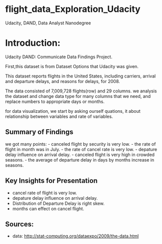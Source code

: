 # flight_data_Exploration_Udacity
Udacity, DAND, Data Analyst Nanodegree


# Introduction:

Udacity DAND: Communicate Data Findings Project.

First,this dataset is from  Dataset Options that Udacity was given.


This dataset reports flights in the United States, including carriers, arrival and departure delays, and reasons for delays, for 2008.


The data consisted of 7,009,728 flights(row) and 29 columns.
we analysis the dataset and change data type for many columns that we need, and replace numbers to appropriate days or months. 


for data visualization, we start by asking ourself quations, it about relationship between variables and rate of variables.




## Summary of Findings

we got many points:
    - canceled flight by security is very low.
    - the rate of flight in month was in July.
    - the rate of cancel rate is very low.
    - depature delay influence on arrival delay.
    - canceled flight is very high in crowded seasons.
    - the average of departure delay in days by months increase in seasons.

## Key Insights for Presentation

- cancel rate of flight is very low.
- depature delay influence on arrival delay.
- Distribution of Departure Delay is right skew.
- months can effect on cancel flight.

## Sources:

- data:
    http://stat-computing.org/dataexpo/2009/the-data.html

